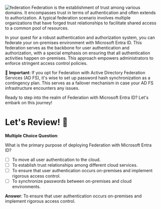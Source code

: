 ![federation](https://learn.microsoft.com/en-us/training/wwl-azure/hybrid-identity/media/az500-federation-azure-active-directory-bf89fc44.png)
Federation is the establishment of trust among various domains. It encompasses trust in terms of authentication and often extends to authorization. A typical federation scenario involves multiple organizations that have forged trust relationships to facilitate shared access to a common pool of resources.

In your quest for a robust authentication and authorization system, you can federate your on-premises environment with Microsoft Entra ID. This federation serves as the backbone for user authentication and authorization, with a special emphasis on ensuring that all authentication activities happen on-premises. This approach empowers administrators to enforce stringent access control policies.

📢 **Important**: If you opt for Federation with Active Directory Federation Services (AD FS), it's wise to set up password hash synchronization as a contingency plan. This serves as a failover mechanism in case your AD FS infrastructure encounters any issues.

Ready to step into the realm of Federation with Microsoft Entra ID? Let's embark on this journey!

# Let's Review! 🧐

**Multiple Choice Question**:

What is the primary purpose of deploying Federation with Microsoft Entra ID?

- [ ] To move all user authentication to the cloud.
- [ ] To establish trust relationships among different cloud services.
- [ ] To ensure that user authentication occurs on-premises and implement rigorous access control.
- [ ] To synchronize passwords between on-premises and cloud environments.

**Answer**:
To ensure that user authentication occurs on-premises and implement rigorous access control.
